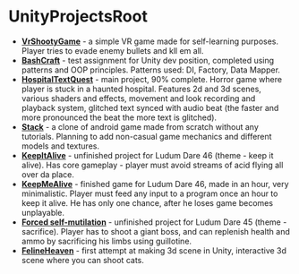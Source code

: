 # UnityProjectsRoot

- [**VrShootyGame**](https://github.com/rrrzzz/VrShootyGame) - a simple VR game made for self-learning purposes. Player tries to evade enemy bullets and kll em all. 
- [**BashCraft**](https://github.com/rrrzzz/BashCraft) - test assignment for Unity dev position, completed using patterns and OOP principles. Patterns used: DI, Factory, Data Mapper. 
- [**HospitalTextQuest**](https://github.com/rrrzzz/HospitalTextQuest) - main project, 90% complete. Horror game where player is stuck in a haunted hospital. Features 2d and 3d scenes, various shaders and effects, movement and look recording and playback system, glitched text synced with audio beat (the faster and more pronounced the beat the more text is glitched).  
- [**Stack**](https://github.com/rrrzzz/Stack) - a clone of android game made from scratch without any tutorials. Planning to add non-casual game mechanics and different models and textures. 
- [**KeepItAlive**](https://github.com/rrrzzz/KeepItAlive) - unfinished project for Ludum Dare 46 (theme - keep it alive). Has core gameplay - player must avoid streams of acid flying all over da place. 
- [**KeepMeAlive**](https://github.com/rrrzzz/KeepMeAlive) - finished game for Ludum Dare 46, made in an hour, very minimalistic. Player must feed any input to a program once an hour to keep it alive. He has only one chance, after he loses game becomes unplayable. 
- [**Forced self-mutilation**](https://github.com/rrrzzz/ForcedSelf-mutilation) - unfinished project for Ludum Dare 45 (theme - sacrifice). Player has to shoot a giant boss, and can replenish health and ammo by sacrificing his limbs using guillotine. 
- [**FelineHeaven**](https://github.com/rrrzzz/FelineHeaven) - first attempt at making 3d scene in Unity, interactive 3d scene where you can shoot cats.
